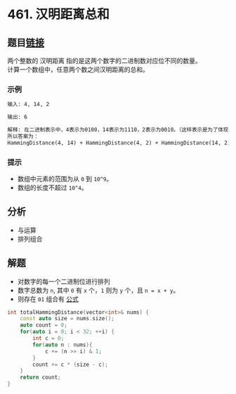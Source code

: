 # 461. 汉明距离总和

## 题目[链接](https://leetcode-cn.com/problems/total-hamming-distance/)

两个整数的 汉明距离 指的是这两个数字的二进制数对应位不同的数量。  
计算一个数组中，任意两个数之间汉明距离的总和。  
  
### 示例

```txt
输入: 4, 14, 2

输出: 6

解释: 在二进制表示中，4表示为0100，14表示为1110，2表示为0010。（这样表示是为了体现后四位之间关系）
所以答案为：
HammingDistance(4, 14) + HammingDistance(4, 2) + HammingDistance(14, 2) = 2 + 2 + 2 = 6.
```

### 提示

* 数组中元素的范围为从 `0` 到 `10^9`。
* 数组的长度不超过 `10^4`。

## 分析

* 与运算
* 排列组合

## 解题

* 对数字的每一个二进制位进行排列
* 数字总数为 `n`, 其中 `0` 有 `x` 个，`1` 则为 `y` 个，且 `n = x + y`。
* 则存在 `01` 组合有 [公式](http://latex.codecogs.com/svg.latex?C_n^2-C_x^2-C_y^2=\frac{n^2-n-x^2+x-y^2+y}{2}=xy)

```cpp
int totalHammingDistance(vector<int>& nums) {
    const auto size = nums.size();
    auto count = 0;
    for(auto i = 0; i < 32; ++i) {
        int c = 0;
        for(auto n : nums){
            c += (n >> i) & 1;
        }
        count += c * (size - c);
    }
    return count;
}

```
